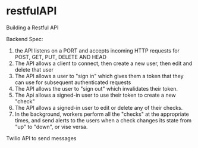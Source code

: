 # restfulAPI

Building a Restful API

Backend Spec:

1. the API listens on a PORT and accepts incoming HTTP requests for POST, GET, PUT, DELETE AND HEAD
2. The API allows a client to connect, then create a new user, then edit and delete that user
3. The API allows a user to "sign in" which gives them a token that they can use for subsequent authenticated requests
4. The API allows the user to "sign out" which invalidates their token.
5. The Api allows a signed-in user to use their token to create a new "check"
6. The API allows a signed-in user to edit or delete any of their checks.
7. In the background, workers perform all the "checks" at the appropriate times, and send alerts to the users when a check changes its state from "up" to "down", or vise versa.

Twilio API to send messages
